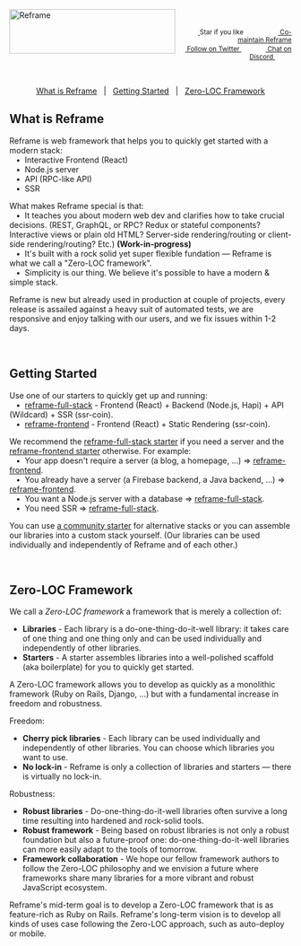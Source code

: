 <a href="/../../#readme">
    <img align="left" src="https://github.com/reframejs/reframe/raw/master/images/logo-with-title-and-slogan.min.svg?sanitize=true" width=296 height=79 style="max-width:100%;" alt="Reframe"/>
</a>
<br/>
<p align="right">
    <sup>
        <a href="#">
            <img
              src="https://github.com/reframejs/reframe/raw/master/images/star.svg?sanitize=true"
              width="16"
              height="12"
            >
        </a>
        Star if you like
        &nbsp;&nbsp;&nbsp;&nbsp;
        &nbsp;&nbsp;&nbsp;&nbsp;
        &nbsp;&nbsp;
        <a href="https://github.com/reframejs/reframe/blob/master/contributing.md">
            <img
              src="https://github.com/reframejs/reframe/raw/master/images/biceps.min.svg?sanitize=true"
              width="16"
              height="14"
            >
            Co-maintain Reframe
        </a>
    </sup>
    <br/>
    <sup>
        <a href="https://twitter.com/reframejs">
            <img
              src="https://github.com/reframejs/reframe/raw/master/images/tw.svg?sanitize=true"
              width="15"
              height="13"
            >
            Follow on Twitter
        </a>
        &nbsp;&nbsp;&nbsp;&nbsp;&nbsp;
        &nbsp;&nbsp;
        <a href="https://discord.gg/kqXf65G">
            <img
              src="https://github.com/reframejs/reframe/raw/master/images/chat.svg?sanitize=true"
              width="14"
              height="10"
            >
            Chat on Discord
        </a>
        &nbsp;&nbsp;&nbsp;&nbsp;
        &nbsp;&nbsp;&nbsp;&nbsp;
    </sup>
</p>
&nbsp;
<p align='center'>
<a href="#what-is-reframe">What is Reframe</a>
&nbsp; | &nbsp;
<a href="#getting-started">Getting Started</a>
&nbsp; | &nbsp;
<a href="#zero-loc-framework">Zero-LOC Framework</a>
</p>

## What is Reframe

Reframe is web framework that helps you to quickly get started with a modern stack:
<br/> &nbsp;&nbsp;&nbsp;&#8226;&nbsp;
Interactive Frontend (React)
<br/> &nbsp;&nbsp;&nbsp;&#8226;&nbsp;
Node.js server
<br/> &nbsp;&nbsp;&nbsp;&#8226;&nbsp;
API (RPC-like API)
<br/> &nbsp;&nbsp;&nbsp;&#8226;&nbsp;
SSR

What makes Reframe special is that:
<br/> &nbsp;&nbsp;&nbsp;&#8226;&nbsp;
It teaches you about modern web dev and clarifies how to take crucial decisions. (REST, GraphQL, or RPC? Redux or stateful components? Interactive views or plain old HTML? Server-side rendering/routing or client-side rendering/routing? Etc.) **(Work-in-progress)**
<br/> &nbsp;&nbsp;&nbsp;&#8226;&nbsp;
It's built with a rock solid yet super flexible fundation &mdash; Reframe is what we call a "Zero-LOC framework".
<br/> &nbsp;&nbsp;&nbsp;&#8226;&nbsp;
Simplicity is our thing. We believe it's possible to have a modern & simple stack.

Reframe is new but already used in production at couple of projects,
every release is assailed against a heavy suit of automated tests,
we are responsive and enjoy talking with our users,
and we fix issues within 1-2 days.

<br/>

## Getting Started

Use one of our starters to quickly get up and running:
<br/> &nbsp;&nbsp;&nbsp;&#8226;&nbsp;
[reframe-full-stack](https://github.com/reframejs/reframe-full-stack) -
Frontend (React) + Backend (Node.js, Hapi) + API (Wildcard) + SSR (ssr-coin).
<br/> &nbsp;&nbsp;&nbsp;&#8226;&nbsp;
[reframe-frontend](https://github.com/reframejs/reframe-frontend) -
Frontend (React) + Static Rendering (ssr-coin).

We recommend the
[reframe-full-stack starter](https://github.com/reframejs/reframe-full-stack)
if you need a server and the
[reframe-frontend starter](https://github.com/reframejs/reframe-frontend)
otherwise.
For example:
<br/> &nbsp;&nbsp;&nbsp;&#8226;&nbsp;
Your app doesn't require a server (a blog, a homepage, ...) &#8658; [reframe-frontend](https://github.com/reframejs/reframe-frontend).
<br/> &nbsp;&nbsp;&nbsp;&#8226;&nbsp;
You already have a server (a Firebase backend, a Java backend, ...)  &#8658; [reframe-frontend](https://github.com/reframejs/reframe-frontend).
<br/> &nbsp;&nbsp;&nbsp;&#8226;&nbsp;
You want a Node.js server with a database &#8658; [reframe-full-stack](https://github.com/reframejs/reframe-full-stack).
<br/> &nbsp;&nbsp;&nbsp;&#8226;&nbsp;
You need SSR &#8658; [reframe-full-stack](https://github.com/reframejs/reframe-full-stack).

You can use [a community starter](https://github.com/topics/reframe-starter)
for alternative stacks
or you can assemble our libraries into a custom stack yourself.
(Our libraries can be used individually and independently of Reframe and of each other.)

<br/>

## Zero-LOC Framework

We call a *Zero-LOC framework* a framework that is merely a collection of:
- **Libraries** -
  Each library is a do-one-thing-do-it-well library:
  it takes care of one thing and one thing only
  and can be used individually and independently of other libraries.
- **Starters** -
  A starter assembles libraries into a well-polished scaffold (aka boilerplate) for you to quickly get started.

A Zero-LOC framework allows you to develop as quickly as a monolithic framework
(Ruby on Rails, Django, ...)
but with a fundamental increase in freedom and robustness.

Freedom:
- **Cherry pick libraries** -
  Each library can be used individually and independently of other libraries. You can choose which libraries you want to use.
- **No lock-in** -
  Reframe is only a collection of libraries and starters &mdash; there is virtually no lock-in.

Robustness:
- **Robust libraries** -
  Do-one-thing-do-it-well libraries
  often survive a long time resulting into hardened and rock-solid tools.
- **Robust framework** -
  Being based on robust libraries is not only a robust foundation but also a future-proof one:
  do-one-thing-do-it-well libraries can more easily adapt to the tools of tomorrow.
- **Framework collaboration** -
  We hope our fellow framework authors to follow the Zero-LOC philosophy and
  we envision a future where frameworks share many libraries for a more vibrant and robust JavaScript ecosystem.

Reframe's mid-term goal is to develop a Zero-LOC framework that is as feature-rich as Ruby on Rails.
Reframe's long-term vision is to develop all kinds of uses case following the Zero-LOC approach, such as auto-deploy or mobile.

